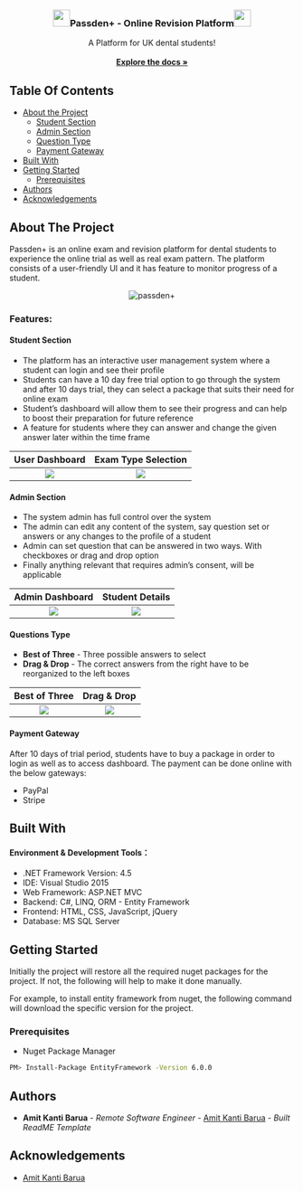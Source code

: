 <h3 align="center">
   <img src="https://i.ibb.co/1JR5W1H/Pngtree-tick-vector-icon-4015270.png" height="30" width="30" />Passden+ - Online Revision Platform<img src="https://i.ibb.co/1JR5W1H/Pngtree-tick-vector-icon-4015270.png" height="30" width="30" />
 </h3>
  
  <p align="center">
    A Platform for UK dental students!
    <br/>
    <br/>
    <a href="https://github.com/tilamit/Online-Examination-System"><strong>Explore the docs »</strong></a>
    <br/>
  </p>


## Table Of Contents

* [About the Project](#about-the-project)
   * [Student Section](#student-section)
   * [Admin Section](#admin-section)
   * [Question Type](#question-type)
   * [Payment Gateway](#payment-gateway)
* [Built With](#built-with)
* [Getting Started](#getting-started)
  * [Prerequisites](#prerequisites)
* [Authors](#authors)
* [Acknowledgements](#acknowledgements)

## About The Project

Passden+ is an online exam and revision platform for dental students to experience the online trial as well as real exam pattern. The platform consists of a user-friendly UI and it has feature to monitor progress of a student. 

<p align="center">
    <img src="https://i.ibb.co/QN0nJ1j/passdent.png" alt="passden+" />
</p>

### Features: 

#### Student Section

* The platform has an interactive user management system where a student can login and see their profile
* Students can have a 10 day free trial option to go through the system and after 10 days trial, they can select a package that suits their need for online exam
* Student’s dashboard will allow them to see their progress and can help to boost their preparation for future reference
* A feature for students where they can answer and change the given answer later within the time frame

User Dashboard             |  Exam Type Selection
:-------------------------:|:-------------------------:
![](https://i.ibb.co/T4D6MNv/Screenshot-2024-01-09-212500.png)  |  ![](https://i.ibb.co/P1fQn6c/Screenshot-2024-01-09-212705.png)

#### Admin Section

* The system admin has full control over the system
* The admin can edit any content of the system, say question set or answers or any changes to the profile of a student
* Admin can set question that can be answered in two ways. With checkboxes or drag and drop option
* Finally anything relevant that requires admin’s consent, will be applicable

Admin Dashboard             |  Student Details
:-------------------------:|:-------------------------:
![](https://i.ibb.co/SKcGXTG/screencapture-localhost-51888-Dashboard-2024-01-07-16-14-16.png)  |  ![](https://i.ibb.co/Kjr1nK7/screencapture-localhost-51888-Dashboard-2024-01-07-16-14-26.png)

#### Questions Type

* **Best of Three** - Three possible answers to select
* **Drag & Drop** - The correct answers from the right have to be reorganized to the left boxes  

Best of Three             |  Drag & Drop
:-------------------------:|:-------------------------:
![](https://i.ibb.co/zN5CFZs/Screenshot-2024-01-07-200301.png)  |  ![](https://i.ibb.co/4VFH6t2/Screenshot-2024-01-07-200246.png)

#### Payment Gateway

After 10 days of trial period, students have to buy a package in order to login as well as to access dashboard. The payment can be done online with the below gateways:  

* PayPal
* Stripe

## Built With

#### Environment & Development Tools：

* .NET Framework Version: 4.5
* IDE: Visual Studio 2015
* Web Framework: ASP.NET MVC
* Backend: C#, LINQ, ORM - Entity Framework 
* Frontend: HTML, CSS, JavaScript, jQuery
* Database: MS SQL Server

## Getting Started

Initially the project will restore all the required nuget packages for the project. If not, the following will help to make it done manually. 

For example, to install entity framework from nuget, the following command will download the specific version for the project.

### Prerequisites

* Nuget Package Manager

```sh
PM> Install-Package EntityFramework -Version 6.0.0
```

## Authors

* **Amit Kanti Barua** - *Remote Software Engineer* - [Amit Kanti Barua](https://github.com/tilamit) - *Built ReadME Template*

## Acknowledgements

* [Amit Kanti Barua](https://github.com/tilamit)
